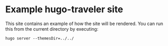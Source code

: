 # Example hugo-traveler site

This site contains an example of how the site will be rendered. You can run this from the current directory by executing:

```
hugo server --themesDir=../../
```
